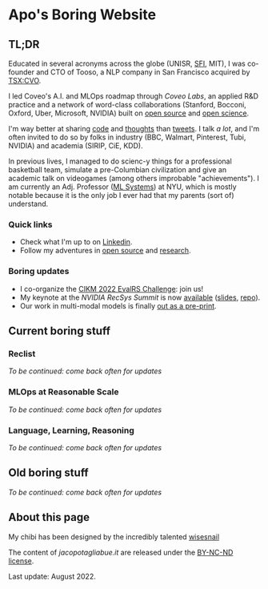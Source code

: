# Apo's Boring Website

## TL;DR

Educated in several acronyms across the globe (UNISR, [SFI](https://www.santafe.edu/engage/learn/alumni/jacopo-tagliabue), MIT), I was co-founder and CTO of Tooso, a NLP company in San Francisco acquired by [TSX:CVO](https://www.coveo.com/en/company/news-releases/2019/coveo-acquires-tooso). 

I led Coveo's A.I. and MLOps roadmap through _Coveo Labs_, an applied R&D practice and a network of word-class collaborations (Stanford, Bocconi, Oxford, Uber, Microsoft, NVIDIA) built on [open source](https://github.com/jacopotagliabue) and [open science](https://github.com/coveooss/SIGIR-ecom-data-challenge).

I'm way better at sharing [code](https://github.com/jacopotagliabue) and [thoughts](https://medium.com/@jacopotagliabue) than [tweets](https://twitter.com/jacopotagliabue). I talk _a lot_, and I'm often invited to do so by folks in industry (BBC, Walmart, Pinterest, Tubi, NVIDIA) and academia (SIRIP, CiE, KDD).

In previous lives, I managed to do scienc-y things for a professional basketball team, simulate a pre-Columbian civilization and give an academic talk on videogames (among others improbable "achievements"). I am currently an Adj. Professor ([ML Systems](https://github.com/jacopotagliabue/FREE_7773)) at NYU, which is mostly notable because it is the only job I ever had that my parents (sort of) understand.

### Quick links

* Check what I'm up to on [Linkedin](https://www.linkedin.com/in/jacopotagliabue/).
* Follow my adventures in [open source](https://github.com/jacopotagliabue) and [research](https://scholar.google.com/citations?user=NDX19U0AAAAJ&hl=en).

### Boring updates

* I co-organize the [CIKM 2022 EvalRS Challenge](https://reclist.io/cikm2022-cup/): join us!
* My keynote at the _NVIDIA RecSys Summit_ is now [available](https://youtu.be/9rouLchcC0k?t=147) ([slides](https://github.com/jacopotagliabue/recs-at-resonable-scale/blob/main/slides/NVIDIA_RECSYS_SUMMIT_JT.pdf), [repo](https://github.com/jacopotagliabue/recs-at-resonable-scale)).
* Our work in multi-modal models is finally [out as a pre-print](https://arxiv.org/abs/2204.03972).

## Current boring stuff

### Reclist

_To be continued: come back often for updates_

### MLOps at Reasonable Scale

_To be continued: come back often for updates_

### Language, Learning, Reasoning

_To be continued: come back often for updates_

## Old boring stuff

_To be continued: come back often for updates_

## About this page

My chibi has been designed by the incredibly talented [wisesnail](https://www.instagram.com/wisesnail/?hl=en)

The content of _jacopotagliabue.it_ are released under the [BY-NC-ND license](https://creativecommons.org/licenses/by-nc-nd/3.0/).

Last update: August 2022. 
